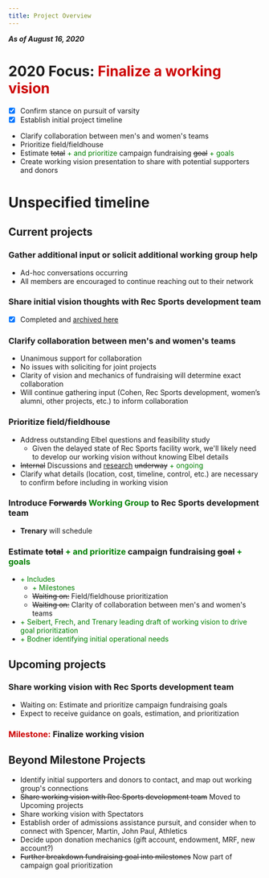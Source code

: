 ```yaml
---
title: Project Overview
---
```

***As of August 16, 2020***

# 2020 Focus: <span style='color:#cc0000'>Finalize a working vision</span>
- [x] Confirm stance on pursuit of varsity
- [x] Establish initial project timeline
- Clarify collaboration between men's and women's teams
- Prioritize field/fieldhouse
- Estimate ~~total~~ <span style='color:green'> + and prioritize</span> campaign fundraising ~~goal~~ <span style='color:green'>+ goals</span>
- Create working vision presentation to share with potential supporters and donors

# Unspecified timeline
## Current projects  
### Gather additional input or solicit additional working group help
- Ad-hoc conversations occurring
- All members are encouraged to continue reaching out to their network

### Share initial vision thoughts with Rec Sports development team
- [x] Completed and [archived here](/projects/completed.html)

### Clarify collaboration between men's and women's teams
- Unanimous support for collaboration
- No issues with soliciting for joint projects
- Clarity of vision and mechanics of fundraising will determine exact collaboration
- Will continue gathering input (Cohen, Rec Sports development, women’s alumni, other projects, etc.) to inform collaboration

### Prioritize field/fieldhouse
- Address outstanding Elbel questions and feasibility study
    - Given the delayed state of Rec Sports facility work, we'll likely need to develop our working vision without knowing Elbel details
- ~~Internal~~ Discussions and [research](../misc/example_facilities.md) ~~underway~~ <span style='color:green'>+ ongoing</span>
- Clarify what details (location, cost, timeline, control, etc.) are necessary to confirm before including in working vision

### Introduce ~~Forwards~~ <span style='color:green'>Working Group</span> to Rec Sports development team
- **Trenary** will schedule

### Estimate ~~total~~ <span style='color:green'> + and prioritize</span> campaign fundraising ~~goal~~ <span style='color:green'>+ goals</span>
- <span style='color:green'>+ Includes</span>
    - <span style='color:green'>+ Milestones</span>
    - ~~Waiting on:~~ Field/fieldhouse prioritization
    - ~~Waiting on:~~ Clarity of collaboration between men's and women's teams
- <span style='color:green'> + Seibert, Frech, and Trenary leading draft of working vision to drive goal prioritization</span>
- <span style='color:green'> + Bodner identifying initial operational needs</span>

## Upcoming projects
### Share working vision with Rec Sports development team
- Waiting on: Estimate and prioritize campaign fundraising goals
- Expect to receive guidance on goals, estimation, and prioritization

### <span style='color:#cc0000'>Milestone:</span> **Finalize working vision**

## Beyond Milestone Projects
- Identify initial supporters and donors to contact, and map out working group's connections
- ~~Share working vision with Rec Sports development team~~ Moved to Upcoming projects
- Share working vision with Spectators
- Establish order of admissions assistance pursuit, and consider when to connect with Spencer, Martin, John Paul, Athletics
- Decide upon donation mechanics (gift account, endowment, MRF, new account?)
- ~~Further breakdown fundraising goal into milestones~~ Now part of campaign goal prioritization

